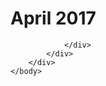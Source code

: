 <html dir="LTR" xmlns:mshelp="http://msdn.microsoft.com/mshelp" xmlns:ddue="http://ddue.schemas.microsoft.com/authoring/2003/5" xmlns:xlink="http://www.w3.org/1999/xlink" xmlns:tool="http://www.microsoft.com/tooltip">
    <head>
        <meta http-equiv="Content-Type" content="text/html; CHARSET=utf-8"></meta>
        <meta name="save" content="history"></meta>
        <title>April 2017</title>
        <xml>
            <mshelp:toctitle title="April 2017"></mshelp:toctitle>
            <mshelp:rltitle title="April 2017"></mshelp:rltitle>
            <mshelp:keyword index="A" term="13c96f76-91b6-429c-8390-8410dd19625c"></mshelp:keyword>
            <mshelp:attr name="DCSext.ContentType" value="open specification"></mshelp:attr>
            <mshelp:attr name="AssetID" value="13c96f76-91b6-429c-8390-8410dd19625c"></mshelp:attr>
            <mshelp:attr name="TopicType" value="kbRef"></mshelp:attr>
            <mshelp:attr name="DCSext.Title" value="April 2017" />
        </xml>
    </head>
    <body>
        <div id="header">
            <h1 class="heading">April 2017</h1>
        </div>
        <div id="mainSection">
            <div id="mainBody">
                <div id="allHistory" class="saveHistory"></div>
                <div id="sectionSection0" class="section" name="collapseableSection">
                    


                </div>
            </div>
        </div>
    </body>
</html>